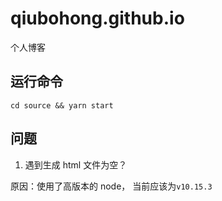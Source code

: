 # qiubohong.github.io
个人博客

## 运行命令

```
cd source && yarn start
```

## 问题

1. 遇到生成 html 文件为空？

原因：使用了高版本的 node， 当前应该为`v10.15.3`
